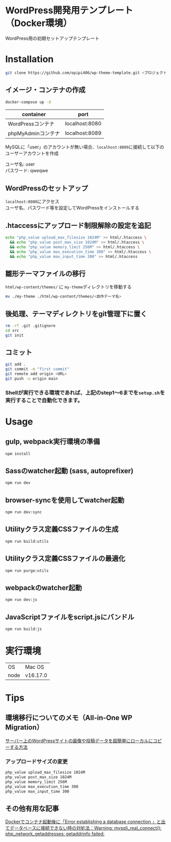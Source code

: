 # WordPress開発用テンプレート（Docker環境）
WordPress用の初期セットアップテンプレート

# Installation
```bash
git clone https://github.com/opipi406/wp-theme-template.git <プロジェクト名>
```

## イメージ・コンテナの作成
```bash
docker-compose up -d
```
|container|port|
|-|-|
|WordPressコンテナ|localhost:8080|
|phpMyAdminコンテナ|localhost:8089|

MySQLに「user」のアカウントが無い場合、`localhost:8089`に接続して以下のユーザーアカウントを作成  

ユーザ名: user  
パスワード: qweqwe  

## WordPressのセットアップ
`localhost:8080`にアクセス  
ユーザ名、パスワード等を設定してWordPressをインストールする

## .htaccessにアップロード制限解除の設定を追記
```bash
echo "php_value upload_max_filesize 1024M" >> html/.htaccess \
  && echo "php_value post_max_size 1024M" >> html/.htaccess \
  && echo "php_value memory_limit 256M" >> html/.htaccess \
  && echo "php_value max_execution_time 300" >> html/.htaccess \
  && echo "php_value max_input_time 300" >> html/.htaccess
```

## 雛形テーマファイルの移行
`html/wp-content/themes/` に `my-theme`ディレクトリを移動する
```bash
mv ./my-theme ./html/wp-content/themes/<自作テーマ名>
```

## 後処理、テーマディレクトリをgit管理下に置く
```bash
rm -rf .git .gitignore
cd src
git init
```

## コミット
```bash
git add .
git commit -m "first commit"
git remote add origin <URL>
git push -u origin main
```

### Shellが実行できる環境であれば、上記のstep1〜6までを`setup.sh`を実行することで自動化できます。

# Usage
## gulp, webpack実行環境の準備
```bash
npm install
```
## Sassのwatcher起動 (sass, autoprefixer)
```bash
npm run dev
```
## browser-syncを使用してwatcher起動
```bash
npm run dev:sync
```
## Utilityクラス定義CSSファイルの生成
```bash
npm run build:utils
```
## Utilityクラス定義CSSファイルの最適化
```bash
npm run purge:utils
```
## webpackのwatcher起動
```bash
npm run dev:js
```
## JavaScriptファイルをscript.jsにバンドル
```bash
npm run build:js
```

# 実行環境
|||
|-|-|
|OS|Mac OS|
|node|v16.17.0|

# Tips

## 環境移行についてのメモ（All-in-One WP Migration）
[サーバー上のWordPressサイトの画像や投稿データを超簡単にローカルにコピーする方法](https://yosiakatsuki.net/blog/copy-site-data-to-local/)

### アップロードサイズの変更
```bash
php_value upload_max_filesize 1024M
php_value post_max_size 1024M
php_value memory_limit 256M
php_value max_execution_time 300
php_value max_input_time 300
```

## その他有用な記事

[Dockerでコンテナ起動後に「Error establishing a database connection 」と出てデータベースに接続できない時の対処法：Warning: mysqli_real_connect(): php_network_getaddresses: getaddrinfo failed:](https://prograshi.com/platform/docker/dokcer-wp-db-connection-error/)
